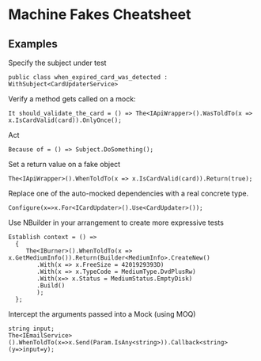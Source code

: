 # Machine Fakes Cheatsheet

## Examples
Specify the subject under test

	public class when_expired_card_was_detected : WithSubject<CardUpdaterService> 

Verify a method gets called on a mock:

   	It should_validate_the_card = () => The<IApiWrapper>().WasToldTo(x => x.IsCardValid(card)).OnlyOnce();

Act

	Because of = () => Subject.DoSomething();

Set a return value on a fake object

	The<IApiWrapper>().WhenToldTo(x => x.IsCardValid(card)).Return(true);

Replace one of the auto-mocked dependencies with a real concrete type.

	Configure(x=>x.For<ICardUpdater>().Use<CardUpdater>());

Use NBuilder in your arrangement to create more expressive tests

	Establish context = () =>
      {      
         The<IBurner>().WhenToldTo(x => x.GetMediumInfo()).Return(Builder<MediumInfo>.CreateNew()
            .With(x => x.FreeSize = 4201929393D)
            .With(x => x.TypeCode = MediumType.DvdPlusRw)
            .With(x=> x.Status = MediumStatus.EmptyDisk)
            .Build()
            );
      };

Intercept the arguments passed into a Mock (using MOQ)

	string input;
    The<IEmailService>().WhenToldTo(x=>x.Send(Param.IsAny<string>)).Callback<string>(y=>input=y);
